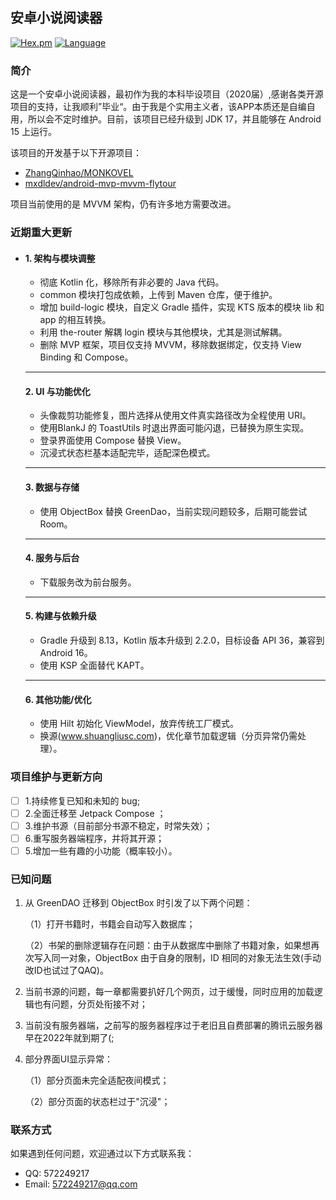安卓小说阅读器---[![Hex.pm](https://img.shields.io/hexpm/l/plug.svg)](https://www.apache.org/licenses/LICENSE-2.0)[![Language](https://img.shields.io/badge/Language-Kotlin-green)](https://kotlinlang.org/)### 简介这是一个安卓小说阅读器，最初作为我的本科毕设项目（2020届）,感谢各类开源项目的支持，让我顺利”毕业“。由于我是个实用主义者，该APP本质还是自编自用，所以会不定时维护。目前，该项目已经升级到JDK 17，并且能够在 Android 15 上运行。该项目的开发基于以下开源项目：- [ZhangQinhao/MONKOVEL](https://github.com/ZhangQinhao/MONKOVEL)- [mxdldev/android-mvp-mvvm-flytour](https://github.com/mxdldev/android-mvp-mvvm-flytour)项目当前使用的是 MVVM 架构，仍有许多地方需要改进。### 近期重大更新- #### 1. 架构与模块调整   - 彻底 Kotlin 化，移除所有非必要的 Java 代码。   - common 模块打包成依赖，上传到 Maven 仓库，便于维护。   - 增加 build-logic 模块，自定义 Gradle 插件，实现 KTS 版本的模块 lib 和 app 的相互转换。   - 利用 the-router 解耦 login 模块与其他模块，尤其是测试解耦。   - 删除 MVP 框架，项目仅支持 MVVM，移除数据绑定，仅支持 View Binding 和 Compose。  ------  #### 2. UI 与功能优化   - 头像裁剪功能修复，图片选择从使用文件真实路径改为全程使用 URI。   - 使用BlankJ 的 ToastUtils 时退出界面可能闪退，已替换为原生实现。   - 登录界面使用 Compose 替换 View。   - 沉浸式状态栏基本适配完毕，适配深色模式。  ------  #### 3. 数据与存储   - 使用 ObjectBox 替换 GreenDao，当前实现问题较多，后期可能尝试 Room。  ------  #### 4. 服务与后台   - 下载服务改为前台服务。  ------  #### 5. 构建与依赖升级   - Gradle 升级到 8.13，Kotlin 版本升级到 2.2.0，目标设备 API 36，兼容到 Android 16。   - 使用 KSP 全面替代 KAPT。  ------  #### 6. 其他功能/优化   - 使用 Hilt 初始化 ViewModel，放弃传统工厂模式。   - 换源(www.shuangliusc.com)，优化章节加载逻辑（分页异常仍需处理）。### 项目维护与更新方向- [ ] 1.持续修复已知和未知的 bug;- [ ] 2.全面迁移至 Jetpack Compose ；- [ ] 3.维护书源（目前部分书源不稳定，时常失效）；- [ ] 6.重写服务器端程序，并将其开源；- [ ] 5.增加一些有趣的小功能（概率较小）。### 已知问题1. 从 GreenDAO 迁移到 ObjectBox 时引发了以下两个问题：   （1）打开书籍时，书籍会自动写入数据库；   （2）书架的删除逻辑存在问题：由于从数据库中删除了书籍对象，如果想再次写入同一对象，ObjectBox   由于自身的限制，ID 相同的对象无法生效(手动改ID也试过了QAQ)。2. 当前书源的问题，每一章都需要扒好几个网页，过于缓慢，同时应用的加载逻辑也有问题，分页处衔接不对；3. 当前没有服务器端，之前写的服务器程序过于老旧且自费部署的腾讯云服务器早在2022年就到期了(;4. 部分界面UI显示异常：   （1）部分页面未完全适配夜间模式；   （2）部分页面的状态栏过于"沉浸"；### 联系方式如果遇到任何问题，欢迎通过以下方式联系我：- QQ: 572249217- Email: 572249217@qq.com